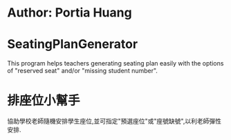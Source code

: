 # Author: Portia Huang
# SeatingPlanGenerator
This program helps teachers generating seating plan easily with the options of "reserved seat" and/or "missing student number".
  
# 排座位小幫手
協助學校老師隨機安排學生座位,並可指定"預選座位"或"座號缺號",以利老師彈性安排.
